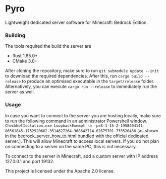 # Pyro
Lightweight dedicated server software for Minecraft: Bedrock Edition.

### Building
The tools required the build the server are
- Rust 1.65.0+
- CMake 3.0+

After cloning the repository, make sure to run `git submodule update --init` to download the required dependencies. After this, run `cargo build --release` to produce an optimised executable in the `target/release` folder. Alternatively, you can execute `cargo run --release` to immediately run the server as well.

### Usage
In case you want to connect to the server you are hosting locally, make sure to run the following command in an administrator Powershell window.
`CheckNetIsolation.exe LoopbackExempt -a -p=S-1-15-2-1958404141-86561845-1752920682-3514627264-368642714-62675701-733520436` (as shown in the bedrock_server_how_to.html bundled with the official dedicated server.). This will allow Minecraft to access local servers.
If you do not plan on connecting to a server on the same PC, this is not necessary.

To connect to the server in Minecraft, add a custom server with IP address 127.0.0.1 and port 19132. 

This project is licensed under the Apache 2.0 license.
